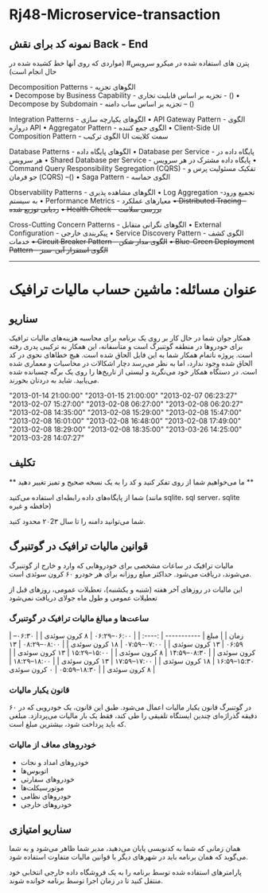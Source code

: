 # Rj48-Microservice-transaction


نمونه کد برای نقش Back - End
--------------------------------------------------------------------------
پترن های استفاده شده در میکرو سرویس#
(مواردی که روی آنها خط کشیده شده در حال انجام است)

Decomposition Patterns      -   الگوهای تجزیه 
 <br>
•	Decompose by Business Capability -  تجزیه بر اساس قابلیت تجاری  - ()
•	Decompose by Subdomain  -  تجزیه بر اساس ساب دامنه – ()

Integration Patterns - الگوهای یکپارچه سازی
•	API Gateway Pattern -  الگوی دروازه API
•	Aggregator Pattern -   الگوی جمع کننده
•	Client-Side UI Composition Pattern -  الگوی ترکیب UI سمت کلاینت

Database Patterns - الگوهای پایگاه داده
•	Database per Service - پایگاه داده در هر سرویس
•	Shared Database per Service - پایگاه داده مشترک در هر سرویس 
•	Command Query Responsibility Segregation (CQRS) -  تفکیک مسئولیت پرس و جو فرمان (CQRS) –()
•	Saga Pattern - الگوی حماسه 

Observability Patterns - الگوهای مشاهده پذیری
•	Log Aggregation -تجمیع ورود به سیستم 
•	Performance Metrics -  معیارهای عملکرد
~~•	Distributed Tracing - ردیابی توزیع شده~~
~~•	Health Check - بررسی سلامت~~

Cross-Cutting Concern Patterns - الگوهای نگرانی متقابل
•	External Configuration -  پیکربندی خارجی
•	Service Discovery Pattern -  الگوی کشف خدمات
~~•	Circuit Breaker Pattern - الگوی مدار شکن~~
~~•	Blue-Green Deployment Pattern -  الگوی استقرار آبی-سبز~~

----------------------------------------------------------------------------------------------------------------


# عنوان مسائله: ماشین حساب مالیات ترافیک

## سناریو

همکار جوان شما در حال کار بر روی یک برنامه برای محاسبه هزینه‌های مالیات ترافیک برای خودروها در منطقه گوتنبرگ است و متأسفانه، این همکار به ترکیبی پدری رفته است. پروژه ناتمام همکار شما به این فایل الحاق شده است. هیچ خطاهای نحوی در کد الحاق شده وجود ندارد، اما به نظر می‌رسد دچار اشکالات در محاسبات و معماری شده است.
در دستگاه همکار خود می‌نگرید و لیستی از تاریخ‌ها را روی یک برگه چسبانده شده می‌یابید. شاید به دردتان بخورند.

 "2013-01-14 21:00:00"
"2013-01-15 21:00:00"
"2013-02-07 06:23:27"
"2013-02-07 15:27:00"
"2013-02-08 06:27:00"
"2013-02-08 06:20:27"
"2013-02-08 14:35:00"
"2013-02-08 15:29:00"
"2013-02-08 15:47:00"
"2013-02-08 16:01:00"
"2013-02-08 16:48:00"
"2013-02-08 17:49:00"
"2013-02-08 18:29:00"
"2013-02-08 18:35:00"
"2013-03-26 14:25:00"
"2013-03-28 14:07:27"





## تکلیف
** ما می‌خواهیم شما از روی تفکر کنید و کد را به یک نسخه صحیح و تمیز تغییر دهید **

شما از پایگاه‌های داده رابطه‌ای استفاده می‌کنید 
(مانند sqlite، sql server، sqlite حافظه و غیره)

شما می‌توانید دامنه را تا سال ۲۰2۳ محدود کنید.

## قوانین مالیات ترافیک در گوتنبرگ
مالیات ترافیک در ساعات مشخصی برای خودروهایی که وارد و خارج از گوتنبرگ می‌شوند، دریافت می‌شود.
حداکثر مبلغ روزانه برای هر خودرو ۶۰ کرون سوئدی است.


این مالیات در روزهای آخر هفته (شنبه و یکشنبه)،
 تعطیلات عمومی،
 روزهای قبل از تعطیلات عمومی
 و طول ماه جولای دریافت نمی‌شود

### ساعت‌ها و مبالغ مالیات ترافیک در گوتنبرگ

| زمان        |    | مبلغ 
| ----------- |                     :----: |
| ۰۶:۰۰–۰۶:۲۹ |   ۸ کرون سوئدی |
| ۰۶:۳۰–۰۶:۵۹ | ۱۳ کرون سوئدی |
| ۰۷:۰۰–۰۷:۵۹ | ۱۸ کرون سوئدی |
| ۰۸:۰۰–۰۸:۲۹ | ۱۳ کرون سوئدی |
| ۰۸:۳۰–۱۴:۵۹ |   ۸ کرون سوئدی |
| ۱۵:۰۰–۱۵:۲۹ | ۱۳ کرون سوئدی |
| ۱۵:۳۰–۱۶:۵۹ | ۱۸ کرون سوئدی |
| ۱۷:۰۰–۱۷:۵۹ | ۱۳ کرون سوئدی |
| ۱۸:۰۰–۱۸:۲۹ |   ۸ کرون سوئدی |
| ۱۸:۳۰–۰۵:۵۹ |   ۰ کرون سوئدی |

### قانون یکبار مالیات

در گوتنبرگ قانون یکبار مالیات اعمال می‌شود. طبق این قانون، یک خودرویی که در ۶۰ دقیقه گذراژه‌ای چندین ایستگاه تلفیقی را طی کند، فقط یک بار مالیات می‌پردازد. مبلغی که باید پرداخت شود، بیشترین مبلغ است.

### خودروهای معاف از مالیات

- خودروهای امداد و نجات
- اتوبوس‌ها
- خودروهای سفارتی
- موتورسیکلت‌ها
- خودروهای نظامی
- خودروهای خارجی

## سناریو امتیازی

همان زمانی که شما به کدنویسی پایان می‌دهید، مدیر شما ظاهر می‌شود و به شما می‌گوید که همان برنامه باید در شهرهای دیگر با قوانین مالیات متفاوت استفاده شود.

پارامترهای استفاده شده توسط برنامه را به یک فروشگاه داده خارجی انتخابی خود منتقل کنید تا در زمان اجرا توسط برنامه خوانده شوند.



